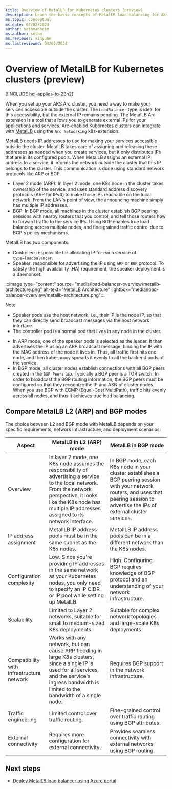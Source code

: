 ```yaml
---
title: Overview of MetalLB for Kubernetes clusters (preview)
description: Learn the basic concepts of MetalLB load balancing for AKS enabled by Arc Kubernetes clusters.
ms.topic: conceptual
ms.date: 04/02/2024
author: sethmanheim
ms.author: sethm
ms.reviewer: xinyuhe
ms.lastreviewed: 04/02/2024
---
```


# Overview of MetalLB for Kubernetes clusters (preview)

[!INCLUDE [hci-applies-to-23h2](includes/hci-applies-to-23h2.md)]

When you set up your AKS Arc cluster, you need a way to make your services accessible outside the cluster. The `LoadBalancer` type is ideal for this accessibility, but the external IP remains pending. The MetalLB Arc extension is a tool that allows you to generate external IPs for your applications and services. Arc-enabled Kubernetes clusters can integrate with [MetalLB](https://metallb.universe.tf/configuration/) using the `Arc Networking` k8s-extension.

MetalLB needs IP addresses to use for making your services accessible outside the cluster. MetalLB takes care of assigning and releasing these addresses as needed when you create services, but it only distributes IPs that are in its configured pools. When MetalLB assigns an external IP address to a service, it informs the network outside the cluster that this IP belongs to the cluster. This communication is done using standard network protocols like ARP or BGP.

- Layer 2 mode (ARP): In layer 2 mode, one K8s node in the cluster takes ownership of the service, and uses standard address discovery protocols (ARP for IPv4) to make those IPs reachable on the local network. From the LAN's point of view, the announcing machine simply has multiple IP addresses.
- BGP: In BGP mode, all machines in the cluster establish BGP peering sessions with nearby routers that you control, and tell those routers how to forward traffic to the service IPs. Using BGP enables true load balancing across multiple nodes, and fine-grained traffic control due to BGP's policy mechanisms.

MetalLB has two components:

- Controller: responsible for allocating IP for each service of `type=loadbalancer`.
- Speaker: responsible for advertising the IP using `ARP` or `BGP` protocol. To satisfy the high availability (HA) requirement, the speaker deployment is a daemonset.

:::image type="content" source="media/load-balancer-overview/metallb-architecture.png" alt-text="MetalLB Architecture" lightbox="media/load-balancer-overview/metallb-architecture.png":::

> [!NOTE]
> - Speaker pods use the host network; i.e., their IP is the node IP, so that they can directly send broadcast messages via the host network interface.
> - The controller pod is a normal pod that lives in any node in the cluster.

- In ARP mode, one of the speaker pods is selected as the leader. It then advertises the IP using an ARP broadcast message, binding the IP with the MAC address of the node it lives in. Thus, all traffic first hits one node, and then kube-proxy spreads it evenly to all the backend pods of the service.
- In BGP mode, all cluster nodes establish connections with all BGP peers created in the `BGP Peers` tab. Typically a BGP peer is a TOR switch. In order to broadcast the BGP routing information, the BGP peers must be configured so that they recognize the IP and ASN of cluster nodes. When you use BGP with ECMP (Equal-Cost MultiPath), traffic hits evenly across all nodes, and thus it achieves true load balancing.

## Compare MetalLB L2 (ARP) and BGP modes

The choice between L2 and BGP mode with MetalLB depends on your specific requirements, network infrastructure, and deployment scenarios:

| Aspect                      | MetalLB in L2 (ARP) mode          | MetalLB in BGP mode            |
|-----------------------------|----------------------------------|----------------------------------|
| Overview | In layer 2 mode, one K8s node assumes the responsibility of advertising a service to the local network. From the network perspective, it looks like the K8s node has multiple IP addresses assigned to its network interface. | In BGP mode, each K8s node in your cluster establishes a BGP peering session with your network routers, and uses that peering session to advertise the IPs of external cluster services. |
| IP address assignment       | MetallLB IP address pools must be in the same subnet as the K8s nodes.   | MetallLB IP address pools can be in a different network than the K8s nodes. |
| Configuration complexity    | Low. Since you're providing IP addresses in the same network as your Kubernetes nodes, you only need to specify an IP CIDR or IP pool while setting up MetalLB. | High. Configuring BGP requires knowledge of BGP protocol and an understanding of your network infrastructure. |
| Scalability                 | Limited to Layer 2 networks, suitable for small to medium-sized K8s deployments. | Suitable for complex network topologies and large-scale K8s deployments. |
| Compatibility with infrastructure network | Works with any network, but can cause ARP flooding in large K8s clusters, since a single IP is used for all services, and the service's ingress bandwidth is limited to the bandwidth of a single node. | Requires BGP support in the network infrastructure. |
| Traffic engineering         | Limited control over traffic routing. | Fine-grained control over traffic routing using BGP attributes. |
| External connectivity       | Requires more configuration for external connectivity. | Provides seamless connectivity with external networks using BGP routing. |

## Next steps

- [Deploy MetalLB load balancer using Azure portal](deploy-load-balancer-portal.md)

